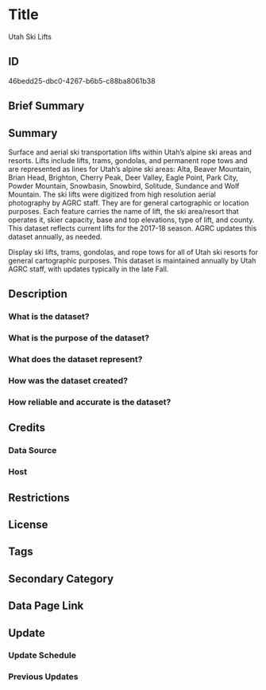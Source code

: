 # Title

Utah Ski Lifts

## ID

46bedd25-dbc0-4267-b6b5-c88ba8061b38

## Brief Summary

## Summary

Surface and aerial ski transportation lifts within Utah’s alpine ski areas and resorts. Lifts include lifts, trams, gondolas, and permanent rope tows and are represented as lines for Utah’s alpine ski areas: Alta, Beaver Mountain, Brian Head, Brighton, Cherry Peak, Deer Valley, Eagle Point, Park City, Powder Mountain, Snowbasin, Snowbird, Solitude, Sundance and Wolf Mountain. The ski lifts were digitized from high resolution aerial photography by AGRC staff. They are for general cartographic or location purposes. Each feature carries the name of lift, the ski area/resort that operates it, skier capacity, base and top elevations, type of lift, and county. This dataset reflects current lifts for the 2017-18 season. AGRC updates this dataset annually, as needed.

Display ski lifts, trams, gondolas, and rope tows for all of Utah ski resorts for general cartographic purposes. This dataset is maintained annually by Utah AGRC staff, with updates typically in the late Fall.

## Description

### What is the dataset?

### What is the purpose of the dataset?

### What does the dataset represent?

### How was the dataset created?

### How reliable and accurate is the dataset?

## Credits

### Data Source

### Host

## Restrictions

## License

## Tags

## Secondary Category

## Data Page Link

## Update

### Update Schedule

### Previous Updates
